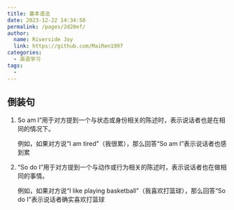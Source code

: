 ```yaml
---
title: 基本语法
date: 2023-12-22 14:34:58
permalink: /pages/2d20ef/
author:
  name: Riverside Joy
  link: https://github.com/MaiRen1997
categories:
  - 英语学习
tags:
  - 
---
```


## 倒装句

1. So am I”用于对方提到一个与状态或身份相关的陈述时，表示说话者也是在相同的情况下。

   例如，如果对方说“I am tired”（我很累），那么回答“So am I”表示说话者也感到累

2. “So do I”用于对方提到一个与动作或行为相关的陈述时，表示说话者也在做相同的事情。

   例如，如果对方说“I like playing basketball”（我喜欢打篮球），那么回答“So do I”表示说话者确实喜欢打篮球
